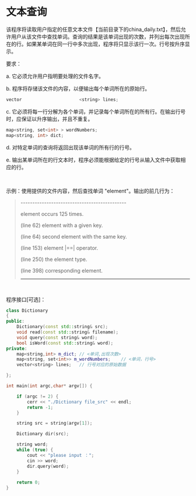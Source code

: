 # 文本查询

该程序将读取用户指定的任意文本文件【当前目录下的china_daily.txt】，然后允许用户从该文件中查找单词。查询的结果是该单词出现的次数，并列出每次出现所在的行。如果某单词在同一行中多次出现，程序将只显示该行一次。行号按升序显示。

要求：

a. 它必须允许用户指明要处理的文件名字。

b. 程序将存储该文件的内容，以便输出每个单词所在的原始行。

```c++
vector                      <string> lines;
```

c. 它必须将每一行分解为各个单词，并记录每个单词所在的所有行。在输出行号时，应保证以升序输出，并且不重复。

```c++
map<string, set<int> > wordNumbers;
map<string, int> dict;
```

d. 对特定单词的查询将返回出现该单词的所有行的行号。

e. 输出某单词所在的行文本时，程序必须能根据给定的行号从输入文件中获取相应的行。

&nbsp;

示例：使用提供的文件内容，然后查找单词 "element"。输出的前几行为：

> \---------------------------------------------
>
> element occurs 125 times.
>
> (line 62) element with a given key.
>
> (line 64) second element with the same key.
>
> (line 153) element |==| operator.
>
> (line 250) the element type.
>
> (line 398) corresponding element.
>
> ---------------------------------------------

&nbsp;

程序接口[可选]：

```c++
class Dictionary
{
public:
	Dictionary(const std::string& src);
	void read(const std::string& filename);
	void query(const string& word);
	bool isWord(const std::string& word);
private:
	map<string,int> m_dict;	// <单词,出现次数>
	map<string, set<int>> m_wordNumbers;	// <单词，行号>
	vector<string> lines;	// 行号对应的原始数据

};

int main(int argc,char* argv[]) {

	if (argc != 2) {
		cerr << "./Dictionary file_src" << endl;
		return -1;
	}

	string src = string(argv[1]);

	Dictionary dir(src);

	string word;
	while (true) {
		cout << "please input ：";
		cin >> word;
		dir.query(word);
	}
	
	return 0;
}
```

